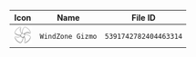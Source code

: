 | Icon | Name | File ID |
| ---  | ---  | ---     |
| ![](WindZone%20Gizmo.png) | `WindZone Gizmo` | `5391742782404463314` |
